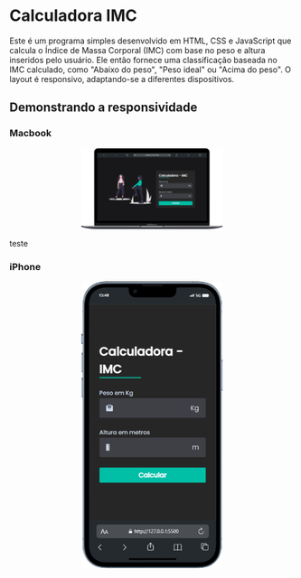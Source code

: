 # Calculadora IMC

Este é um programa simples desenvolvido em HTML, CSS e JavaScript que calcula o Índice de Massa Corporal (IMC) com 
base no peso e altura inseridos pelo usuário. Ele então fornece uma classificação baseada no IMC calculado, 
como "Abaixo do peso", "Peso ideal" ou "Acima do peso". 
O layout é responsivo, adaptando-se a diferentes dispositivos.

## Demonstrando a responsividade
### Macbook
<p align = "center">
  <img width="250" src = "CalculadoraIMC/assets/to_readme/Macbook-Air-127.0.0.1.png">
</p>
teste

### iPhone
<p align = "center">
  <img width="250" src = "CalculadoraIMC/assets/to_readme/iPhone-13-PRO-127.0.0.1.png">
</p>



